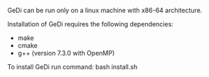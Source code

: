 GeDi can be run only on a linux machine with x86-64 architecture. 

Installation of GeDi requires the following dependencies:
- make
- cmake
- g++ (version 7.3.0 with OpenMP)

To install GeDi run command:
bash install.sh

